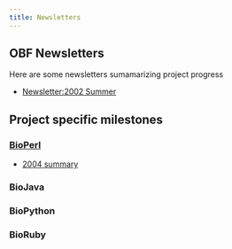 ```yaml
---
title: Newsletters
---
```


OBF Newsletters
---------------

Here are some newsletters sumamarizing project progress

-   [Newsletter:2002 Summer](Newsletter:2002_Summer "wikilink")

Project specific milestones
---------------------------

### [BioPerl](bp:BioPerl "wikilink")

-   [2004
    summary](http://bioperl.org/pipermail/bioperl-announce-l/2004-December/000220.html)

### BioJava

### BioPython

### BioRuby
